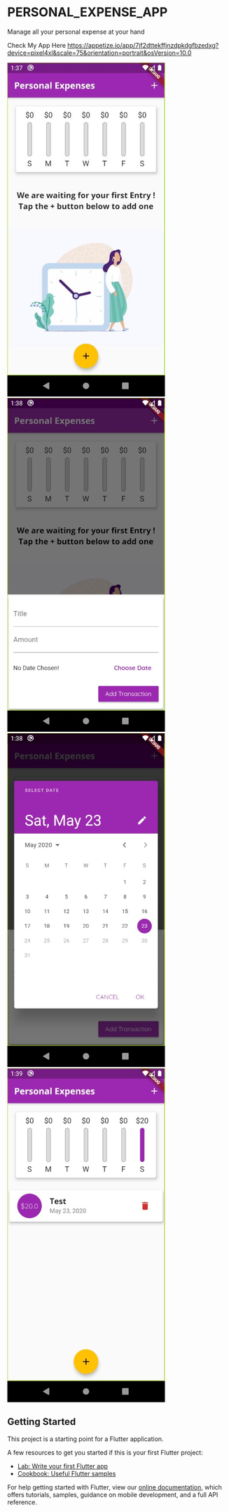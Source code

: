 # PERSONAL_EXPENSE_APP

Manage all your personal expense at your hand

Check My App Here https://appetize.io/app/7jf2dttekffjnzdpkdgfbzedxg?device=pixel4xl&scale=75&orientation=portrait&osVersion=10.0


<img src = "Screenshots/Home_Screen.jpg"> <img src = "Screenshots/New_Entry.jpg"> 
<img src = "Screenshots/New_Entry_Calender.jpg"> <img src = "Screenshots/Transactions_Added.jpg">

## Getting Started

This project is a starting point for a Flutter application.

A few resources to get you started if this is your first Flutter project:

- [Lab: Write your first Flutter app](https://flutter.dev/docs/get-started/codelab)
- [Cookbook: Useful Flutter samples](https://flutter.dev/docs/cookbook)

For help getting started with Flutter, view our
[online documentation](https://flutter.dev/docs), which offers tutorials,
samples, guidance on mobile development, and a full API reference.
